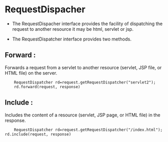 
# RequestDispacher

* The RequestDispacher interface provides the facility of dispatching the request to another resource it may be html, servlet or jsp.

* The RequestDispatcher interface provides two methods.

## Forward : 

Forwards a request from a servlet to another resource (servlet, JSP file, or HTML file) on the server.

```
	RequestDispatcher rd=request.getRequestDispatcher("servlet2");    
	rd.forward(request, response)
```
## Include : 

Includes the content of a resource (servlet, JSP page, or HTML file) in the response.
```
	RequestDispatcher rd=request.getRequestDispatcher("/index.html"); rd.include(request, response)    
```
